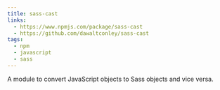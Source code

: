```yaml
---
title: sass-cast
links:
  - https://www.npmjs.com/package/sass-cast
  - https://github.com/dawaltconley/sass-cast
tags:
  - npm
  - javascript
  - sass
---
```


A module to convert JavaScript objects to Sass objects and vice versa.
